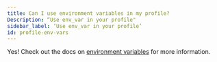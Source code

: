 ```yaml
---
title: Can I use environment variables in my profile?
Description: “Use env_var in your profile"
sidebar_label: ‘Use env_var in your profile’
id: profile-env-vars
---
```

Yes! Check out the docs on [environment variables](env_var) for more information.
